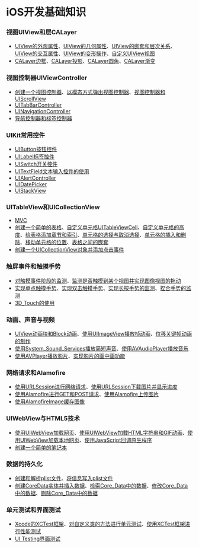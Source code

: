 # iOS开发基础知识

### 视图UIView和层CALayer

  - [UIView的外观属性](https://github.com/Liao-Hexo/iOS-Basics/tree/Description/视图UIView和层CALayer/1.1_UIView的外观属性)、[UIView的几何属性](https://github.com/Liao-Hexo/iOS-Basics/tree/Description/视图UIView和层CALayer/1.2_UIView的几何属性)、[UIView的嵌套和层次关系](https://github.com/Liao-Hexo/iOS-Basics/tree/Description/视图UIView和层CALayer/1.3_UIView的嵌套和层次关系)、[UIView的交互属性](https://github.com/Liao-Hexo/iOS-Basics/tree/Description/视图UIView和层CALayer/1.4_UIView的交互属性)、[UIView的变形操作](https://github.com/Liao-Hexo/iOS-Basics/tree/Description/视图UIView和层CALayer/1.5_UIView的变形操作)、[自定义UIView视图](https://github.com/Liao-Hexo/iOS-Basics/tree/Description/视图UIView和层CALayer/1.6_自定义UIView视图)  
  - [CALayer边框](https://github.com/Liao-Hexo/iOS-Basics/tree/Description/视图UIView和层CALayer/2.1_CALayer边框)、[CALayer投影](https://github.com/Liao-Hexo/iOS-Basics/tree/Description/视图UIView和层CALayer/2.2_CALayer投影)、[CALayer圆角](https://github.com/Liao-Hexo/iOS-Basics/tree/Description/视图UIView和层CALayer/2.3_CALayer圆角)、[CALayer渐变](https://github.com/Liao-Hexo/iOS-Basics/tree/Description/视图UIView和层CALayer/2.4_CALayer渐变)

### 视图控制器UIViewController

  - [创建一个视图控制器](https://github.com/Liao-Hexo/iOS-Basics/tree/Description/视图控制器UIViewController/1.1_创建一个视图控制器)、[以模态方式弹出视图控制器](https://github.com/Liao-Hexo/iOS-Basics/tree/Description/视图控制器UIViewController/1.2_以模态方式弹出视图控制器)、[视图控制器和UIScrollView](https://github.com/Liao-Hexo/iOS-Basics/tree/Description/视图控制器UIViewController/1.3_视图控制器和UIScrollView)
  - [UITabBarController](https://github.com/Liao-Hexo/iOS-Basics/tree/Description/视图控制器UIViewController/2.1_UITabBarController)
  - [UINavigationController](https://github.com/Liao-Hexo/iOS-Basics/tree/Description/视图控制器UIViewController/3.1_UINavigationController)
  - [导航控制器和标签控制器](https://github.com/Liao-Hexo/iOS-Basics/tree/Description/视图控制器UIViewController/4.1_导航控制器和标签控制器)

### UIKit常用控件

  - [UIButton按钮控件](https://github.com/Liao-Hexo/iOS-Basics/tree/Description/UIKit常用控件/1_UIButton按钮控件)
  - [UILabel标签控件](https://github.com/Liao-Hexo/iOS-Basics/tree/Description/UIKit常用控件/2_UILabel标签控件)
  - [UISwitch开关控件](https://github.com/Liao-Hexo/iOS-Basics/tree/Description/UIKit常用控件/3_UISwitch开关控件)
  - [UITextField文本输入控件的使用](https://github.com/Liao-Hexo/iOS-Basics/tree/Description/UIKit常用控件/4_UITextField文本输入控件的使用)
  - [UIAlertController](https://github.com/Liao-Hexo/iOS-Basics/tree/Description/UIKit常用控件/5_UIAlertController)
  - [UIDatePicker](https://github.com/Liao-Hexo/iOS-Basics/tree/Description/UIKit常用控件/6_UIDatePicker)
  - [UIStackView](https://github.com/Liao-Hexo/iOS-Basics/tree/Description/UIKit常用控件/7_UIStackView)

### UITableView和UICollectionView

  - [MVC](https://github.com/Liao-Hexo/iOS-Basics/blob/Description/UITableView和UICollectionView/MVC.md)
  - [创建一个简单的表格](https://github.com/Liao-Hexo/iOS-Basics/tree/Description/UITableView和UICollectionView/1.1_创建一个简单的表格)、[自定义单元格UITableViewCell](https://github.com/Liao-Hexo/iOS-Basics/tree/Description/UITableView和UICollectionView/1.2_自定义单元格UITableViewCell)、[自定义单元格的高度](https://github.com/Liao-Hexo/iOS-Basics/tree/Description/UITableView和UICollectionView/1.3_自定义单元格的高度)、[给表格添加章节和索引](https://github.com/Liao-Hexo/iOS-Basics/tree/Description/UITableView和UICollectionView/1.4_给表格添加章节和索引)、[单元格的选择与取消选择](https://github.com/Liao-Hexo/iOS-Basics/tree/Description/UITableView和UICollectionView/1.5_单元格的选择与取消选择)、[单元格的插入和删除](https://github.com/Liao-Hexo/iOS-Basics/tree/Description/UITableView和UICollectionView/1.6_单元格的插入和删除)、[移动单元格的位置](https://github.com/Liao-Hexo/iOS-Basics/tree/Description/UITableView和UICollectionView/1.7_移动单元格的位置)、[表格之间的嵌套](https://github.com/Liao-Hexo/iOS-Basics/tree/Description/UITableView和UICollectionView/1.8_表格之间的嵌套)  
  - [创建一个UICollectionView对象并添加点击事件](https://github.com/Liao-Hexo/iOS-Basics/tree/Description/UITableView和UICollectionView/2.1_创建一个UICollectionView对象并添加点击事件)

### 触屏事件和触摸手势

  - [对触摸事件阶段的监测]()、[监测是否触摸到某个视图并实现图像视图的拖动]()
  - [实现单点触摸手势]()、[实现双击触摸手势]()、[实现长按手势的监测]()、[捏合手势的监测]()
  - [3D_Touch的使用]()

### 动画、声音与视频

  - [UIView动画块和Block动画]()、[使用UIImageView播放桢动画]()、[位移关键帧动画的制作]()
  - [使用System_Sound_Services播放简短声音]()、[使用AVAudioPlayer播放音乐]()
  - [使用AVPlayer播放影片]()、[实现影片的画中画功能]()

### 网络请求和Alamofire

  - [使用URLSession进行网络请求]()、[使用URLSession下载图片并显示进度]()
  - [使用Alamofire进行GET和POST请求]()、[使用Alamofire上传图片]()
  - [使用AlamofireImage缓存图像]()

### UIWebView与HTML5技术

  - [使用UIWebView加载网页]()、[使用UIWebView加载HTML字符串和GIF动画]()、[使用UIWebView加载本地网页]()、[使用JavaScript回调原生程序]()
  - [创建一个简单的笔记本]()

### 数据的持久化

  - [创建和解析plist文件]()、[将信息写入plist文件]()
  - [创建CoreData实体并插入数据]()、[检索Core_Data中的数据]()、[修改Core_Data中的数据]()、[删除Core_Data中的数据]()

### 单元测试和界面测试

  - [Xcode的XCTest框架](https://github.com/Liao-Hexo/iOS-Basics/tree/Description/单元测试和界面测试/1.1_Xcode的XCTest框架)、[对自定义类的方法进行单元测试](https://github.com/Liao-Hexo/iOS-Basics/tree/Description/单元测试和界面测试/1.2_对自定义类的方法进行单元测试)、[使用XCTest框架进行性能测试](https://github.com/Liao-Hexo/iOS-Basics/tree/Description/单元测试和界面测试/1.3_使用XCTest框架进行性能测试)
  - [UI Testing界面测试](https://github.com/Liao-Hexo/iOS-Basics/tree/Description/单元测试和界面测试/2_UI%20Testing界面测试)
